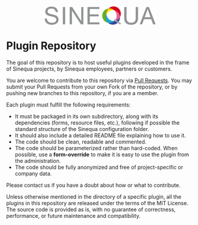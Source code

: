
<img src="sinequa-logo-light-lg.png" width="300" style="margin: auto; display: block;">

# Plugin Repository

The goal of this repository is to host useful plugins developed in the frame of Sinequa projects, by Sinequa employees, partners or customers.

You are welcome to contribute to this repository via [Pull Requests](https://help.github.com/en/github/collaborating-with-issues-and-pull-requests/about-pull-requests). You may submit your Pull Requests from your own Fork of the repository, or by pushing new branches to this repository, if you are a member.

Each plugin must fulfill the following requirements:

- It must be packaged in its own subdirectory, along with its dependencies (forms, resource files, etc.), following if possible the standard structure of the Sinequa configuration folder. 
- It should also include a detailed README file explaining how to use it.
- The code should be clean, readable and commented.
- The code should be parameterized rather than hard-coded. When possible, use a **form-override** to make it is easy to use the plugin from the administration.
- The code should be fully anonymized and free of project-specific or company data.

Please contact us if you have a doubt about how or what to contribute.

Unless otherwise mentioned in the directory of a specific plugin, all the plugins in this repository are released under the terms of the MIT License. The source code is provided as is, with no guarantee of correctness, performance, or future maintenance and compatibility.
